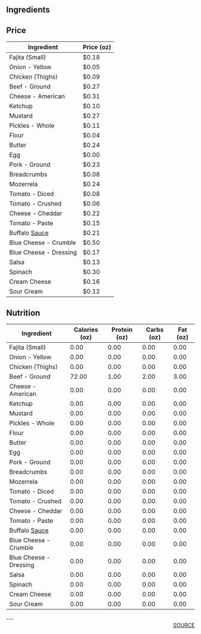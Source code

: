 ## Ingredients
## Price
| Ingredient | Price (oz) |
| ------------ | ------------ |
| Fajita (Small) | $0.18 |
| Onion - Yellow | $0.05 |
| Chicken  (Thighs) | $0.09 |
| Beef - Ground | $0.27 |
| Cheese - American | $0.31 |
| Ketchup | $0.10 |
| Mustard | $0.27 |
| Pickles - Whole | $0.11 |
| Flour | $0.04 |
| Butter | $0.24 |
| Egg | $0.00 |
| Pork - Ground | $0.23 |
| Breadcrumbs | $0.08 |
| Mozerrela  | $0.24 |
| Tomato - Diced | $0.08 |
| Tomato - Crushed | $0.06 |
| Cheese - Cheddar | $0.22 |
| Tomato - Paste | $0.15 |
| Buffalo <a href='sauce.html'>Sauce</a> | $0.21 |
| Blue Cheese - Crumble | $0.50 |
| Blue Cheese - Dressing | $0.17 |
| Salsa | $0.13 |
| Spinach | $0.30 |
| Cream Cheese | $0.16 |
| Sour Cream | $0.12 |

## Nutrition
| Ingredient | Calories (oz) | Protein (oz) | Carbs (oz) | Fat (oz) |
| ------------ | ------------ | ------------ | ------------ | ------------ |
| Fajita (Small) | 0.00 | 0.00 | 0.00 | 0.00 |
| Onion - Yellow | 0.00 | 0.00 | 0.00 | 0.00 |
| Chicken  (Thighs) | 0.00 | 0.00 | 0.00 | 0.00 |
| Beef - Ground | 72.00 | 1.00 | 2.00 | 3.00 |
| Cheese - American | 0.00 | 0.00 | 0.00 | 0.00 |
| Ketchup | 0.00 | 0.00 | 0.00 | 0.00 |
| Mustard | 0.00 | 0.00 | 0.00 | 0.00 |
| Pickles - Whole | 0.00 | 0.00 | 0.00 | 0.00 |
| Flour | 0.00 | 0.00 | 0.00 | 0.00 |
| Butter | 0.00 | 0.00 | 0.00 | 0.00 |
| Egg | 0.00 | 0.00 | 0.00 | 0.00 |
| Pork - Ground | 0.00 | 0.00 | 0.00 | 0.00 |
| Breadcrumbs | 0.00 | 0.00 | 0.00 | 0.00 |
| Mozerrela  | 0.00 | 0.00 | 0.00 | 0.00 |
| Tomato - Diced | 0.00 | 0.00 | 0.00 | 0.00 |
| Tomato - Crushed | 0.00 | 0.00 | 0.00 | 0.00 |
| Cheese - Cheddar | 0.00 | 0.00 | 0.00 | 0.00 |
| Tomato - Paste | 0.00 | 0.00 | 0.00 | 0.00 |
| Buffalo <a href='sauce.html'>Sauce</a> | 0.00 | 0.00 | 0.00 | 0.00 |
| Blue Cheese - Crumble | 0.00 | 0.00 | 0.00 | 0.00 |
| Blue Cheese - Dressing | 0.00 | 0.00 | 0.00 | 0.00 |
| Salsa | 0.00 | 0.00 | 0.00 | 0.00 |
| Spinach | 0.00 | 0.00 | 0.00 | 0.00 |
| Cream Cheese | 0.00 | 0.00 | 0.00 | 0.00 |
| Sour Cream | 0.00 | 0.00 | 0.00 | 0.00 |

<div style='page-break-after: always;'></div>
---
<div style='page-break-after: always;'></div>
<div style='text-align: right'>
<a href='https://docs.google.com/spreadsheets/d/e/2PACX-1vSAyak9YlStJt0W2QiXNHVF8FODXyzkGh0HTz9XkhPPqGQ7IycIP1MG9gofJCHmb8c_vAcLKiqcYQXQ/pub?output=xlsx'>SOURCE</a>
</div>
